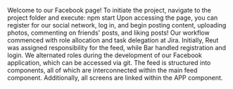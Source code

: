 Welcome to our Facebook page!
To initiate the project, navigate to the project folder and execute:
npm start
Upon accessing the page, you can register for our social network, log in, and begin posting content, uploading photos, commenting on friends' posts, and liking posts! 
Our workflow commenced with role allocation and task delegation at Jira.
Initially, Reut was assigned responsibility for the feed, while Bar handled registration and login.
We alternated roles during the development of our Facebook application, which can be accessed via git.
The feed is structured into components, all of which are interconnected within the main feed component. Additionally, all screens are linked within the APP component.
